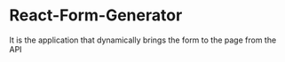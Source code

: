 # React-Form-Generator
It is the application that dynamically brings the form to the page from the API

